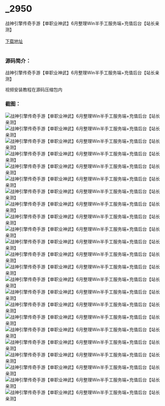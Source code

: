 # _2950
战神引擎传奇手游【单职业神武】6月整理Win半手工服务端+充值后台【站长亲测】
<br/></br>
[下载地址](https://www.uuid2.com/2950.html "下载地址")
<br/></br>
<h3>源码简介：</h3>
<p>战神引擎传奇手游【单职业神武】6月整理Win半手工服务端+充值后台【站长亲测】<p>
<p>视频安装教程在源码压缩包内<p>
<h3>截图：</h3>
<img src="https://www.uuid2.com/wp-content/uploads/img/202206/5430299861.jpg" alt="战神引擎传奇手游【单职业神武】6月整理Win半手工服务端+充值后台【站长亲测】"><img src="https://www.uuid2.com/wp-content/uploads/img/202206/5430299279.jpg" alt="战神引擎传奇手游【单职业神武】6月整理Win半手工服务端+充值后台【站长亲测】"><img src="https://www.uuid2.com/wp-content/uploads/img/202206/5430299895.jpg" alt="战神引擎传奇手游【单职业神武】6月整理Win半手工服务端+充值后台【站长亲测】"><img src="https://www.uuid2.com/wp-content/uploads/img/202206/5430299612.jpg" alt="战神引擎传奇手游【单职业神武】6月整理Win半手工服务端+充值后台【站长亲测】"><img src="https://www.uuid2.com/wp-content/uploads/img/202206/04189a8573.jpg" alt="战神引擎传奇手游【单职业神武】6月整理Win半手工服务端+充值后台【站长亲测】"><img src="https://www.uuid2.com/wp-content/uploads/img/202206/04189a8382.jpg" alt="战神引擎传奇手游【单职业神武】6月整理Win半手工服务端+充值后台【站长亲测】"><img src="https://www.uuid2.com/wp-content/uploads/img/202206/04189a8315.jpg" alt="战神引擎传奇手游【单职业神武】6月整理Win半手工服务端+充值后台【站长亲测】"><img src="https://www.uuid2.com/wp-content/uploads/img/202206/04189a8577.jpg" alt="战神引擎传奇手游【单职业神武】6月整理Win半手工服务端+充值后台【站长亲测】"><img src="https://www.uuid2.com/wp-content/uploads/img/202206/04189a8439.jpg" alt="战神引擎传奇手游【单职业神武】6月整理Win半手工服务端+充值后台【站长亲测】"><img src="https://www.uuid2.com/wp-content/uploads/img/202206/04189a8599.jpg" alt="战神引擎传奇手游【单职业神武】6月整理Win半手工服务端+充值后台【站长亲测】"><img src="https://www.uuid2.com/wp-content/uploads/img/202206/aa74686253.jpg" alt="战神引擎传奇手游【单职业神武】6月整理Win半手工服务端+充值后台【站长亲测】"><img src="https://www.uuid2.com/wp-content/uploads/img/202206/aa74686345.jpg" alt="战神引擎传奇手游【单职业神武】6月整理Win半手工服务端+充值后台【站长亲测】"><img src="https://www.uuid2.com/wp-content/uploads/img/202206/aa74686616.jpg" alt="战神引擎传奇手游【单职业神武】6月整理Win半手工服务端+充值后台【站长亲测】"><img src="https://www.uuid2.com/wp-content/uploads/img/202206/aa74686638.jpg" alt="战神引擎传奇手游【单职业神武】6月整理Win半手工服务端+充值后台【站长亲测】"><img src="https://www.uuid2.com/wp-content/uploads/img/202206/aa74686713.jpg" alt="战神引擎传奇手游【单职业神武】6月整理Win半手工服务端+充值后台【站长亲测】"><img src="https://www.uuid2.com/wp-content/uploads/img/202206/aa74686342.jpg" alt="战神引擎传奇手游【单职业神武】6月整理Win半手工服务端+充值后台【站长亲测】"><img src="https://www.uuid2.com/wp-content/uploads/img/202206/e62af25801.jpg" alt="战神引擎传奇手游【单职业神武】6月整理Win半手工服务端+充值后台【站长亲测】"><img src="https://www.uuid2.com/wp-content/uploads/img/202206/e62af25170.jpg" alt="战神引擎传奇手游【单职业神武】6月整理Win半手工服务端+充值后台【站长亲测】"><img src="https://www.uuid2.com/wp-content/uploads/img/202206/e62af25414.jpg" alt="战神引擎传奇手游【单职业神武】6月整理Win半手工服务端+充值后台【站长亲测】"><img src="https://www.uuid2.com/wp-content/uploads/img/202206/e62af25784.jpg" alt="战神引擎传奇手游【单职业神武】6月整理Win半手工服务端+充值后台【站长亲测】"><img src="https://www.uuid2.com/wp-content/uploads/img/202206/e62af25327.jpg" alt="战神引擎传奇手游【单职业神武】6月整理Win半手工服务端+充值后台【站长亲测】"><img src="https://www.uuid2.com/wp-content/uploads/img/202206/e62af25694.jpg" alt="战神引擎传奇手游【单职业神武】6月整理Win半手工服务端+充值后台【站长亲测】"><img src="https://www.uuid2.com/wp-content/uploads/img/202206/382d2d5273.jpg" alt="战神引擎传奇手游【单职业神武】6月整理Win半手工服务端+充值后台【站长亲测】">
